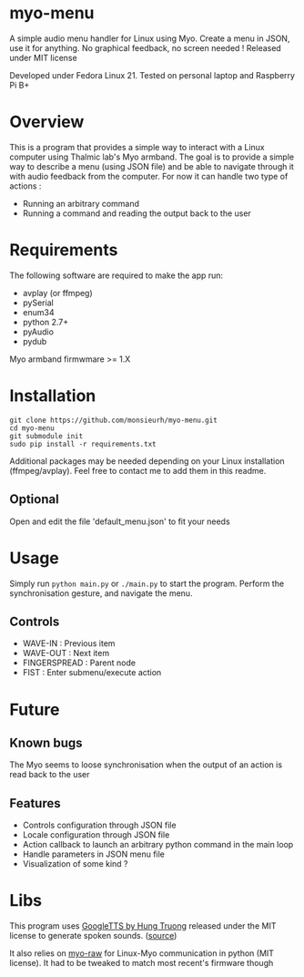 # myo-menu
A simple audio menu handler for Linux using Myo.
Create a menu in JSON, use it for anything. No graphical feedback, no screen needed !
Released under MIT license

Developed under Fedora Linux 21. Tested on personal laptop and Raspberry Pi B+

# Overview
This is a program that provides a simple way to interact with a Linux computer using Thalmic lab's Myo armband. 
The goal is to provide a simple way to describe a menu (using JSON file) and be able to navigate through it with 
audio feedback from the computer. For now it can handle two type of actions :
- Running an arbitrary command
- Running a command and reading the output back to the user

# Requirements
The following software are required to make the app run:
- avplay (or ffmpeg)
- pySerial
- enum34
- python 2.7+
- pyAudio
- pydub

Myo armband firmwmare >= 1.X

# Installation
```
git clone https://github.com/monsieurh/myo-menu.git
cd myo-menu
git submodule init
sudo pip install -r requirements.txt
```
Additional packages may be needed depending on your Linux installation (ffmpeg/avplay). 
Feel free to contact me to add them in this readme.

## Optional
Open and edit the file 'default_menu.json' to fit your needs

# Usage
Simply run ```python main.py``` or ```./main.py``` to start the program. 
Perform the synchronisation gesture, and navigate the menu.

## Controls
- WAVE-IN : Previous item
- WAVE-OUT : Next item
- FINGERSPREAD : Parent node
- FIST : Enter submenu/execute action

# Future
## Known bugs
The Myo seems to loose synchronisation when the output of an action is read back to the user

## Features
- Controls configuration through JSON file
- Locale configuration through JSON file
- Action callback to launch an arbitrary python command in the main loop
- Handle parameters in JSON menu file
- Visualization of some kind ?

# Libs
This program uses 
[GoogleTTS by Hung Truong](http://www.hung-truong.com/blog/2013/04/26/hacking-googles-text-to-speech-api/) 
released under the MIT license to generate spoken sounds. ([source](https://github.com/hungtruong/Google-Translate-TTS))


It also relies on [myo-raw](https://github.com/dzhu/myo-raw) for Linux-Myo communication in python (MIT license). It had
to be tweaked to match most recent's firmware though


